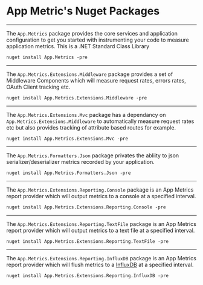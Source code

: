 # App Metric's Nuget Packages

----------

The `App.Metrics` package provides the core services and application configuration to get you started with instrumenting your code to measure application metrics. This is a .NET Standard Class Library

```console
nuget install App.Metrics -pre
   ```    

----------

The `App.Metrics.Extensions.Middleware` package provides a set of Middleware Components which will measure request rates, errors rates, OAuth Client tracking etc.
    
```console
nuget install App.Metrics.Extensions.Middleware -pre
   ```    

----------

The `App.Metrics.Extensions.Mvc` package has a dependancy on `App.Metrics.Extensions.Middleware` to automatically measure request rates etc but also provides tracking of attribute based routes for example. 
    
```console
nuget install App.Metrics.Extensions.Mvc -pre
   ```       

----------

The `App.Metrics.Formatters.Json` package privates the abliity to json serializer/deserializer metrics recorded by your application. 

```console
nuget install App.Metrics.Formatters.Json -pre
   ```      

----------

The `App.Metrics.Extensions.Reporting.Console` package is an App Metrics report provider which will output metrics to a console at a specified interval.

```console
nuget install App.Metrics.Extensions.Reporting.Console -pre
   ```          

----------

The `App.Metrics.Extensions.Reporting.TextFile` package is an App Metrics report provider which will output metrics to a text file at a specified interval.

```console
nuget install App.Metrics.Extensions.Reporting.TextFile -pre
   ```

----------

The `App.Metrics.Extensions.Reporting.InfluxDB` package is an App Metrics report provider which will flush metrics to a [InfluxDB](https://www.influxdata.com/time-series-platform/influxdb/) at a specified interval.

```console
nuget install App.Metrics.Extensions.Reporting.InfluxDB -pre
   ```   